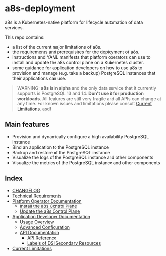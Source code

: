 # a8s-deployment

a8s is a Kubernetes-native platform for lifecycle automation of data services.

This repo contains:

- a list of the current major limitations of a8s.
- the requirements and prerequisites for the deployment of a8s.
- instructions and YAML manifests that platform operators can use to install and update the a8s
  control plane on a Kubernetes cluster.
- some guidance for application developers on how to use a8s to provision and manage (e.g. take a
backup) PostgreSQL instances that their applications can use.

> WARNING: **a8s is in alpha** and the only data service that it currently supports is
PostgreSQL 13 and 14. **Don't use it for production workloads**. All features are still very fragile
 and all APIs can change at any time. For known issues and limitations please consult 
[Current Limitations](docs/current_limitations.md).
asdf
## Main features

- Provision and dynamically configure a high availability PostgreSQL instance
- Bind an application to the PostgreSQL instance
- Backup and restore of the PostgreSQL instance
- Visualize the logs of the PostgreSQL instance and other components
- Visualize the metrics of the PostgreSQL instance and other components

## Index

- [CHANGELOG](CHANGELOG.md)
- [Technical Requirements](docs/technical_requirements.md)
- [Platform Operator Documentation](docs/platform-operators/README.md)
  - [Install the a8s Control Plane](/docs/platform-operators/installing_framework.md#/install-the-a8s-control-plane)
  - [Update the a8s Control Plane](/docs/platform-operators/updating_framework.md)
- [Application Developer Documentation](docs/application-developers/README.md)
  - [Usage Overview](docs/application-developers/usage_overview.md)
  - [Advanced Configuration](/docs/application-developers/advanced_configuration.md)
  - [API Documentation](/docs/application-developers/api-documentation/README.md)
    - [API Reference](/docs/application-developers/api-documentation/api_reference.md)
    - [Labels of DSI Secondary Resources](/docs/application-developers/api-documentation/labels_secondary_dsi_objects.md)
- [Current Limitations](docs/current_limitations.md)
